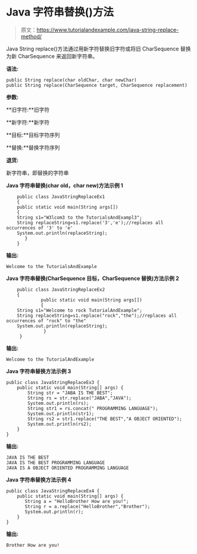 # Java 字符串替换()方法

> 原文：<https://www.tutorialandexample.com/java-string-replace-method/>

Java String replace()方法通过用新字符替换旧字符或将旧 CharSequence 替换为新 CharSequence 来返回新字符串。

**语法:**

```
public String replace(char oldChar, char newChar)
public String replace(CharSequence target, CharSequence replacement)
```

**参数:**

**旧字符:**旧字符

**新字符:**新字符

**目标:**目标字符序列

**替换:**替换字符序列

**退货:**

新字符串，即替换的字符串

**Java 字符串替换(char old，char new)方法示例 1**

```
    public class JavaStringReplaceEx1
    { 
    public static void main(String args[])
    { 
    String s1="W3lcom3 to the TutorialsAndExampl3"; 
    String replaceString=s1.replace('3','e');//replaces all occurrences of '3' to 'e' 
    System.out.println(replaceString); 
       }    
    }
```

**输出:**

```
Welcome to the TutorialsAndExample
```

**Java 字符串替换(CharSequence 目标，CharSequence 替换)方法示例 2**

```
    public class JavaStringReplaceEx2
    { 
             public static void main(String args[])
             { 
    String s1="Welcome to rock TutorialAndExample"; 
    String replaceString=s1.replace("rock","the");//replaces all occurrences of "rock" to "the" 
    System.out.println(replaceString); 
              }     
     }
```

**输出:**

```
Welcome to the TutorialAndExample
```

**Java 字符串替换方法示例 3**

```
public class JavaStringReplaceEx3 { 
    public static void main(String[] args) { 
        String str = "JABA IS THE BEST"; 
        String rs = str.replace("JABA","JAVA");
        System.out.println(rs);
        String str1 = rs.concat(" PROGRAMMING LANGUAGE");
        System.out.println(str1);
        String rs2 = str1.replace("THE BEST","A OBJECT ORIENTED");
        System.out.println(rs2);
    } 
}
```

**输出:**

```
JAVA IS THE BEST
JAVA IS THE BEST PROGRAMMING LANGUAGE
JAVA IS A OBJECT ORIENTED PROGRAMMING LANGUAGE
```

**Java 字符串替换方法示例 4**

```
public class JavaStringReplaceEx4 { 
    public static void main(String[] args) { 
       String a = "HelloBrother How are you!";
       String r = a.replace("HelloBrother","Brother");
       System.out.println(r);
    } 
}
```

**输出:**

```
Brother How are you!
```